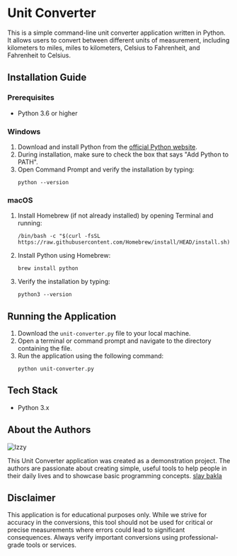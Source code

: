 # Unit Converter

This is a simple command-line unit converter application written in Python. It allows users to convert between different units of measurement, including kilometers to miles, miles to kilometers, Celsius to Fahrenheit, and Fahrenheit to Celsius.

## Installation Guide

### Prerequisites

- Python 3.6 or higher

### Windows

1. Download and install Python from the [official Python website](https://www.python.org/downloads/windows/).
2. During installation, make sure to check the box that says "Add Python to PATH".
3. Open Command Prompt and verify the installation by typing:
   ```
   python --version
   ```

### macOS

1. Install Homebrew (if not already installed) by opening Terminal and running:
   ```
   /bin/bash -c "$(curl -fsSL https://raw.githubusercontent.com/Homebrew/install/HEAD/install.sh)"
   ```
2. Install Python using Homebrew:
   ```
   brew install python
   ```
3. Verify the installation by typing:
   ```
   python3 --version
   ```

## Running the Application

1. Download the `unit-converter.py` file to your local machine.
2. Open a terminal or command prompt and navigate to the directory containing the file.
3. Run the application using the following command:
   ```
   python unit-converter.py
   ```

## Tech Stack

- Python 3.x

## About the Authors
![Izzy](https://scontent.fcgy3-1.fna.fbcdn.net/v/t39.30808-6/461803950_1083722689757074_6494730492808758737_n.jpg?_nc_cat=103&ccb=1-7&_nc_sid=6ee11a&_nc_eui2=AeG8L-XYZBRITmvwxabmotJEtgnGXuEcmlC2CcZe4RyaUJ66fwP9TTbHSGlW8c6OOnDzhPJ1gX2iNWDedCT-vRGx&_nc_ohc=fMP6RhhwEpUQ7kNvgGL4wll&_nc_ht=scontent.fcgy3-1.fna&_nc_gid=AwBg3Z6J7-V5GWvHQvR-gmO&oh=00_AYD8RKeSRk4TaCpcdYlJXFY2Vxs88iA3DFOx9x7c1XQUiQ&oe=670C28CB)

This Unit Converter application was created as a demonstration project. The authors are passionate about creating simple, useful tools to help people in their daily lives and to showcase basic programming concepts.
[slay bakla](https://www.facebook.com/izzy.deniega.24)

## Disclaimer

This application is for educational purposes only. While we strive for accuracy in the conversions, this tool should not be used for critical or precise measurements where errors could lead to significant consequences. Always verify important conversions using professional-grade tools or services.
